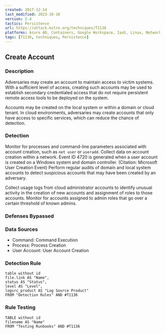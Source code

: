 ```yaml
---
created: 2017-12-14
last_modified: 2023-10-16
version: 2.4
tactics: Persistence
url: https://attack.mitre.org/techniques/T1136
platforms: Azure AD, Containers, Google Workspace, IaaS, Linux, Network, Office 365, SaaS, Windows, macOS
tags: [T1136, techniques, Persistence]
---
```


## Create Account

### Description

Adversaries may create an account to maintain access to victim systems. With a sufficient level of access, creating such accounts may be used to establish secondary credentialed access that do not require persistent remote access tools to be deployed on the system.

Accounts may be created on the local system or within a domain or cloud tenant. In cloud environments, adversaries may create accounts that only have access to specific services, which can reduce the chance of detection.

### Detection

Monitor for processes and command-line parameters associated with account creation, such as <code>net user</code> or <code>useradd</code>. Collect data on account creation within a network. Event ID 4720 is generated when a user account is created on a Windows system and domain controller. (Citation: Microsoft User Creation Event) Perform regular audits of domain and local system accounts to detect suspicious accounts that may have been created by an adversary.

Collect usage logs from cloud administrator accounts to identify unusual activity in the creation of new accounts and assignment of roles to those accounts. Monitor for accounts assigned to admin roles that go over a certain threshold of known admins.

### Defenses Bypassed



### Data Sources

  - Command: Command Execution
  -  Process: Process Creation
  -  User Account: User Account Creation
### Detection Rule

```dataview
table without id
file.link AS "Name",
status AS "Status",
level AS "Level",
logsrc_product AS "Log Source Product"
FROM "Detection Rules" AND #T1136
```

### Rule Testing

```dataview
TABLE without id
filename AS "Name"
FROM "Testing Runbooks" AND #T1136
```

